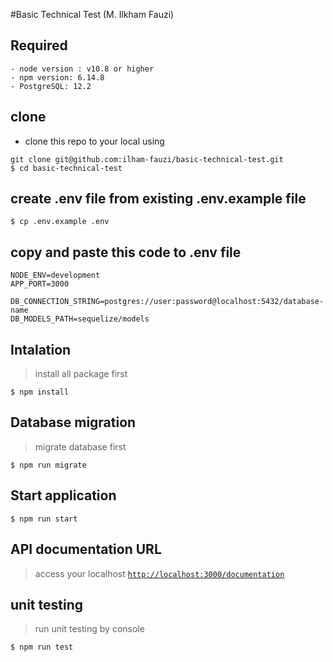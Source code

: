 #Basic Technical Test (M. Ilkham Fauzi)

## Required
```shell
- node version : v10.8 or higher
- npm version: 6.14.8
- PostgreSQL: 12.2  
```

## clone
- clone this repo to your local using 
```shell
git clone git@github.com:ilham-fauzi/basic-technical-test.git
$ cd basic-technical-test
```
## create .env file from existing .env.example file
```shell
$ cp .env.example .env
```

## copy and paste this code to .env file
```shell
NODE_ENV=development
APP_PORT=3000

DB_CONNECTION_STRING=postgres://user:password@localhost:5432/database-name
DB_MODELS_PATH=sequelize/models
```

## Intalation
> install all package first
```shell
$ npm install
```

## Database migration
> migrate database first
```shell
$ npm run migrate
```

## Start application
```shell
$ npm run start
```

## API documentation URL 
> access your localhost <a href="http://localhost:3000/documentation" target="_blank">`http://localhost:3000/documentation`</a>

## unit testing
> run unit testing by console
```shell
$ npm run test
```



